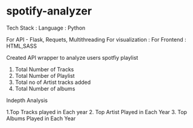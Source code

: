 # spotify-analyzer


Tech Stack :
Language : Python

For API -  Flask, Requets, Multithreading
For visualization : 
For Frontend : HTML,SASS

Created API wrapper to analyze users spotfiy playlist

1. Total Number of Tracks
2. Total Number of Playlist
3. Total no of Artist tracks added
4. Total Number of albums

Indepth Analysis

1.Top Tracks played in Each year
2. Top Artist Played in Each Year
3. Top Albums Played in Each Year
